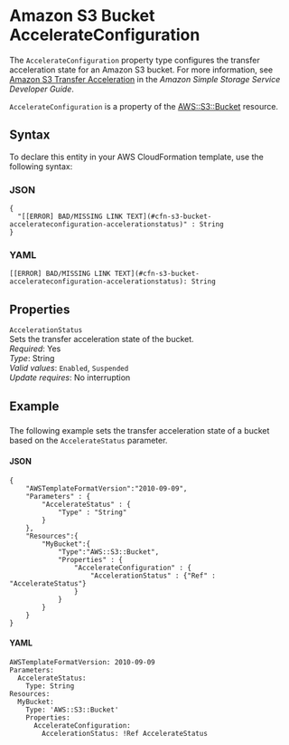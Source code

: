 # Amazon S3 Bucket AccelerateConfiguration<a name="aws-properties-s3-bucket-accelerateconfiguration"></a>

<a name="aws-properties-s3-bucket-accelerateconfiguration-description"></a>The `AccelerateConfiguration` property type configures the transfer acceleration state for an Amazon S3 bucket\. For more information, see [Amazon S3 Transfer Acceleration](http://docs.aws.amazon.com/AmazonS3/latest/dev/transfer-acceleration.html) in the *Amazon Simple Storage Service Developer Guide*\.

<a name="aws-properties-s3-bucket-accelerateconfiguration-inheritance"></a> `AccelerateConfiguration` is a property of the [AWS::S3::Bucket](aws-properties-s3-bucket.md) resource\.

## Syntax<a name="aws-properties-s3-bucket-accelerateconfiguration-syntax"></a>

To declare this entity in your AWS CloudFormation template, use the following syntax:

### JSON<a name="aws-properties-s3-bucket-accelerateconfiguration-syntax.json"></a>

```
{
  "[[ERROR] BAD/MISSING LINK TEXT](#cfn-s3-bucket-accelerateconfiguration-accelerationstatus)" : String
}
```

### YAML<a name="aws-properties-s3-bucket-accelerateconfiguration-syntax.yaml"></a>

```
[[ERROR] BAD/MISSING LINK TEXT](#cfn-s3-bucket-accelerateconfiguration-accelerationstatus): String
```

## Properties<a name="aws-properties-s3-bucket-accelerateconfiguration-properties"></a>

`AccelerationStatus`  
Sets the transfer acceleration state of the bucket\.  
 *Required*: Yes  
 *Type*: String  
*Valid values*: `Enabled`, `Suspended`  
 *Update requires*: No interruption 

## Example<a name="aws-properties-s3-bucket-accelerateconfiguration-examples"></a>

### <a name="aws-properties-s3-bucket-accelerateconfiguration-example1"></a>

The following example sets the transfer acceleration state of a bucket based on the `AccelerateStatus` parameter\.

#### JSON<a name="aws-properties-s3-bucket-accelerateconfiguration-example1.json"></a>

```
{
	"AWSTemplateFormatVersion":"2010-09-09",
	"Parameters" : {
		"AccelerateStatus" : {
			"Type" : "String"
		}
	},
	"Resources":{
		"MyBucket":{
			"Type":"AWS::S3::Bucket",
			"Properties" : {
				"AccelerateConfiguration" : {
					"AccelerationStatus" : {"Ref" : "AccelerateStatus"}
				}
			}
		}
	}
}
```

#### YAML<a name="aws-properties-s3-bucket-accelerateconfiguration-example1.yaml"></a>

```
AWSTemplateFormatVersion: 2010-09-09
Parameters:
  AccelerateStatus:
    Type: String
Resources:
  MyBucket:
    Type: 'AWS::S3::Bucket'
    Properties:
      AccelerateConfiguration:
        AccelerationStatus: !Ref AccelerateStatus
```